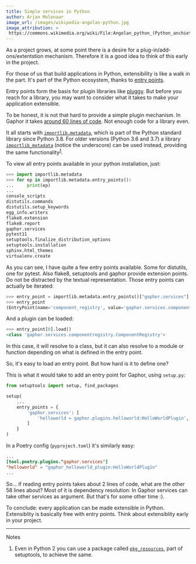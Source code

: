 ```yaml
---
title: Simple services in Python
author: Arjan Molenaar
image_url: /images/wikipedia-angolan-python.jpg
image_attribution: >
 https://commons.wikimedia.org/wiki/File:Angolan_python_(Python_anchietae)_head.jpg
---
```


As a project grows, at some point there is a desire for a plug-in/add-ons/extentstion mechanism. Therefore it is a good idea to think of this early in the project.

For those of us that build applications in Python, extensibility is like a walk in the part. It's part of the Python ecosystem, thanks to [entry points](https://packaging.python.org/specifications/entry-points/).

<!--break-->

Entry points form the basis for plugin libraries like [pluggy](https://github.com/pytest-dev/pluggy). But before you reach for a library, you may want to consider what it takes to make your application extensible.

To be honest, it is not that hard to provide a simple plugin mechanism. In Gaphor it takes [around 60 lines of code](https://github.com/gaphor/gaphor/blob/master/gaphor/entrypoint.py). Not enough code for a library even.

It all starts with [`importlib.metadata`](https://docs.python.org/3/library/importlib.metadata.html), which is part of the Python standard library since Python 3.8. For older versions (Python 3.6 and 3.7) a library [`importlib_metadata`](https://pypi.org/project/importlib-metadata/) (notice the underscore) can be used instead, providing the same functionality<sup>[1](#note-1)</sup>.

To view all entry points available in your python installation, just:

```python
>>> import importlib.metadata
>>> for ep in importlib.metadata.entry_points():
...     print(ep)
... 
console_scripts
distutils.commands
distutils.setup_keywords
egg_info.writers
flake8.extension
flake8.report
gaphor.services
pytest11
setuptools.finalize_distribution_options
setuptools.installation
sphinx.html_themes
virtualenv.create
```

As you can see, I have quite a few entry points available. Some for distutils, one for pytest. Also flake8, setuptools and gaphor provide extension points. Do not be distracted by the textual representation. Those entry points can actually be iterated:

```python
>>> entry_point = importlib.metadata.entry_points()["gaphor.services"]
>>> entry_point
(EntryPoint(name='component_registry', value='gaphor.services.componentregistry:ComponentRegistry', group='gaphor.services'), ...)
```

And a plugin can be loaded:

```python
>>> entry_point[0].load()
<class 'gaphor.services.componentregistry.ComponentRegistry'>

```

In this case, it will resolve to a class, but it can also resolve to a module or function depending on what is defined in the entry point.

So, it's easy to load an entry point. But how hard is it to define one?

This is what it would take to add an entry point for Gaphor, using `setup.py`:

```python
from setuptools import setup, find_packages

setup(
    ...
    entry_points = {
        'gaphor.services': [
            'helloworld = gaphor.plugins.helloworld:HelloWorldPlugin',
        ]
    }
)
```

In a Poetry config (`pyproject.toml`) it's similarly easy:

```toml
...
[tool.poetry.plugins."gaphor.services"]
"helloworld" = "gaphor_helloworld_plugin:HelloWorldPlugin"
...
```

So... if reading entry points takes about 2 lines of code, what are the other 58 lines about? Most of it is dependency resolution: In Gaphor services can take other services as argument. But that's for some other time :).

To conclude: every application can be made extensible in Python. Extensiblity is basically free with entry points. Think about extensiblity early in your project.

---
Notes

1. <a name="note-1"></a>Even in Python 2 you can use a package called [`pkg_resources`](https://setuptools.readthedocs.io/en/latest/pkg_resources.html), part of setuptools, to achieve the same.
